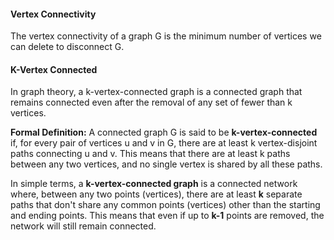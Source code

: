 #### Vertex Connectivity
The vertex connectivity of a graph G is the minimum number of vertices we can delete to disconnect G.

#### K-Vertex Connected

In graph theory, a k-vertex-connected graph is a connected graph that remains connected even after the removal of any set of fewer than k vertices. 

**Formal Definition:**
A connected graph G is said to be **k-vertex-connected** if, for every pair of vertices u and v in G, there are at least k vertex-disjoint paths connecting u and v. This means that there are at least k paths between any two vertices, and no single vertex is shared by all these paths.

In simple terms, a **k-vertex-connected graph** is a connected network where, between any two points (vertices), there are at least **k** separate paths that don't share any common points (vertices) other than the starting and ending points. This means that even if up to **k-1** points are removed, the network will still remain connected.




